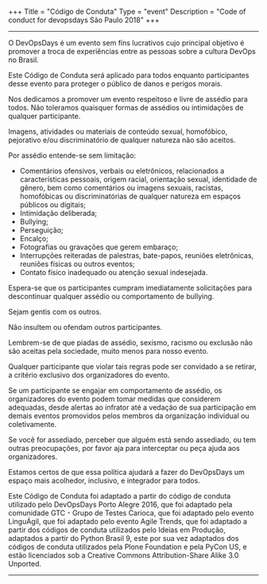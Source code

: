 +++
Title = "Código de Conduta"
Type = "event"
Description = "Code of conduct for devopsdays São Paulo 2018"
+++

<div class = "row">
  <div class = "col">
    <hr />
    <p>O DevOpsDays é um evento sem fins lucrativos cujo principal objetivo é promover a troca de experiências entre as pessoas sobre a cultura DevOps no Brasil.</p>
    <p>Este Código de Conduta será aplicado para todos enquanto participantes desse evento para proteger o público de danos e perigos morais.</p>
    <p>Nos dedicamos a promover um evento respeitoso e livre de assédio para todos. Não toleramos quaisquer formas de assédios ou intimidações de qualquer participante.</p>
    <p>Imagens, atividades ou materiais de conteúdo sexual, homofóbico, pejorativo e/ou discriminatório de qualquer natureza não são aceitos.</p>
    Por assédio entende-se sem limitação:
    <ul>
      <li>Comentários ofensivos, verbais ou eletrônicos, relacionados a características pessoais, origem racial, orientação sexual, identidade de gênero, bem como comentários ou imagens sexuais, racistas, homofóbicas ou discriminatórias de qualquer natureza em espaços públicos ou digitais;</li>
      <li>Intimidação deliberada;</li>
      <li>Bullying;</li>
      <li>Perseguição;</li>
      <li>Encalço;</li>
      <li>Fotografias ou gravações que gerem embaraço;</li>
      <li>Interrupções reiteradas de palestras, bate-papos, reuniões eletrônicas, reuniões físicas ou outros eventos;</li>
      <li>Contato físico inadequado ou atenção sexual indesejada.</li>
    </ul>
    <p>Espera-se que os participantes cumpram imediatamente solicitações para descontinuar qualquer assédio ou comportamento de bullying.</p>
    <p>Sejam gentis com os outros.</p>
    <p>Não insultem ou ofendam outros participantes.</p>
    <p>Lembrem-se de que piadas de assédio, sexismo, racismo ou exclusão não são aceitas pela sociedade, muito menos para nosso evento.</p>
    <p>Qualquer participante que violar tais regras pode ser convidado a se retirar, a critério exclusivo dos organizadores do evento.</p>
    <p>Se um participante se engajar em comportamento de assédio, os organizadores do evento podem tomar medidas que considerem adequadas, desde alertas ao infrator até a vedação de sua participação em demais eventos promovidos pelos membros da organização individual ou coletivamente.</p>
    <p>Se você for assediado, perceber que alguém está sendo assediado, ou tem outras preocupações, por favor aja para interceptar ou peça ajuda aos organizadores.</p>
    <p>Estamos certos de que essa política ajudará a fazer do DevOpsDays um espaço mais acolhedor, inclusivo, e integrador para todos.</p>
    <p>Este Código de Conduta foi adaptado a partir do código de conduta utilizado pelo DevOpsDays Porto Alegre 2016, que foi adaptado pela comunidade GTC - Grupo de Testes Carioca, que foi adaptado pelo evento LinguÁgil, que foi adaptado pelo evento Agile Trends, que foi adaptado a partir dos códigos de conduta utilizados pelo Ideias em Produção, adaptados a partir do Python Brasil 9, este por sua vez adaptados dos códigos de conduta utilizados pela Plone Foundation e pela PyCon US, e estão licenciados sob a Creative Commons Attribution-Share Alike 3.0 Unported.</p>
    <hr />
  </div>
</div>
